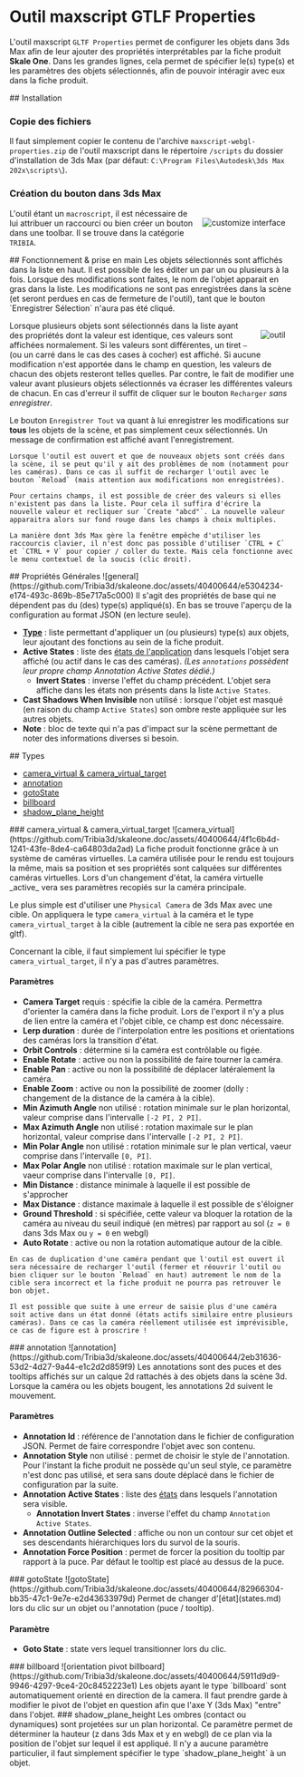 # Outil maxscript GTLF Properties

<style>
  img {float:right;margin:1rem;}
  .inline img {}
  h1, h2, h3 /*, h4, h5, h6 */ { clear:both;}
</style>

L'outil maxscript `GLTF Properties` permet de configurer les objets dans 3ds Max afin de leur ajouter des propriétés interprétables par la fiche produit **Skale One**.
Dans les grandes lignes, cela permet de spécifier le(s) type(s) et les paramètres des objets sélectionnés, afin de pouvoir intéragir avec eux dans la fiche produit.

<span class="space"/>
## Installation

### Copie des fichiers
Il faut simplement copier le contenu de l'archive `maxscript-webgl-properties.zip` de l'outil maxscript dans le répertoire `/scripts` du dossier d'installation de 3ds Max (par défaut: `C:\Program Files\Autodesk\3ds Max 202x\scripts\`).

### Création du bouton dans 3ds Max
![customize interface](https://github.com/Tribia3d/skaleone.doc/assets/40400644/3f7cecb5-5bd4-4f4c-bd30-afd0daa58f39)
L'outil étant un `macroscript`, il est nécessaire de lui attribuer un raccourci ou bien créer un bouton dans une toolbar.
Il se trouve dans la catégorie `TRIBIA`.

<span class="space"/>
## Fonctionnement & prise en main
Les objets sélectionnés sont affichés dans la liste en haut. Il est possible de les éditer un par un ou plusieurs à la fois.
Lorsque des modifications sont faites, le nom de l'objet apparait en gras dans la liste. Les modifications ne sont pas enregistrées dans la scène (et seront perdues en cas de fermeture de l'outil), tant que le bouton `Enregistrer Sélection` n'aura pas été cliqué.

![outil](https://github.com/Tribia3d/skaleone.doc/assets/40400644/ddb55d2c-e8ca-4945-ae3d-c6fcd2f3327f)
Lorsque plusieurs objets sont sélectionnés dans la liste ayant des propriétés dont la valeur est identique, ces valeurs sont affichées normalement. Si les valeurs sont différentes, un tiret `—` (ou un carré dans le cas des cases à cocher) est affiché. Si aucune modification n'est apportée dans le champ en question, les valeurs de chacun des objets resteront telles quelles. Par contre, le fait de modifier une valeur avant plusieurs objets sélectionnés va écraser les différentes valeurs de chacun. En cas d'erreur il suffit de cliquer sur le bouton `Recharger` _sans enregistrer_.

Le bouton `Enregistrer Tout` va quant à lui enregistrer les modifications sur **tous** les objets de la scène, et pas simplement ceux sélectionnés. Un message de confirmation est affiché avant l'enregistrement.

```note
Lorsque l'outil est ouvert et que de nouveaux objets sont créés dans la scène, il se peut qu'il y ait des problèmes de nom (notamment pour les caméras). Dans ce cas il suffit de recharger l'outil avec le bouton `Reload` (mais attention aux modifications non enregistrées).
```

```note
Pour certains champs, il est possible de créer des valeurs si elles n'existent pas dans la liste. Pour cela il suffira d'écrire la nouvelle valeur et recliquer sur `Create "abcd"`. La nouvelle valeur apparaitra alors sur fond rouge dans les champs à choix multiples.
```

```note
La manière dont 3ds Max gère la fenêtre empêche d'utiliser les raccourcis clavier, il n'est donc pas possible d'utiliser `CTRL + C` et `CTRL + V` pour copier / coller du texte. Mais cela fonctionne avec le menu contextuel de la soucis (clic droit).
```


<span class="space"/>
## Propriétés Générales
![general](https://github.com/Tribia3d/skaleone.doc/assets/40400644/e5304234-e174-493c-869b-85e717a5c000)
Il s'agit des propriétés de base qui ne dépendent pas du (des) type(s) appliqué(s). En bas se trouve l'aperçu de la configuration au format JSON (en lecture seule).

- [**Type**](#types) : liste permettant d'appliquer un (ou plusieurs) type(s) aux objets, leur ajoutant des fonctions au sein de la fiche produit.
- **Active States** : liste des [états de l'application](states.md) dans lesquels l'objet sera affiché (ou actif dans le cas des caméras). _(Les `annotations` possèdent leur propre champ Annotation Active States dédié.)_
  - **Invert States** : inverse l'effet du champ précédent. L'objet sera affiche dans les états non présents dans la liste `Active States`.
- **Cast Shadows When Invisible** <span class="badge">non utilisé</span> : lorsque l'objet est masqué (en raison du champ `Active States`) son ombre reste appliquée sur les autres objets.
- **Note** : bloc de texte qui n'a pas d'impact sur la scène permettant de noter des informations diverses si besoin.


<span class="space"/>
## Types

- [camera_virtual & camera_virtual_target](#camera_virtual--camera_virtual_target)
- [annotation](#annotation)
- [gotoState](#gotostate)
- [billboard](#billboard)
- [shadow_plane_height](#shadow_plane_height)

<span class="space"/>
### camera_virtual & camera_virtual_target
![camera_virtual](https://github.com/Tribia3d/skaleone.doc/assets/40400644/4f1c6b4d-1241-43fe-8de4-ca64803da2ad)
La fiche produit fonctionne grâce à un système de caméras virtuelles. La caméra utilisée pour le rendu est toujours la même, mais sa position et ses propriétés sont calquées sur différentes caméras virtuelles. Lors d'un changement d'état, la caméra virtuelle _active_ vera ses paramètres recopiés sur la caméra principale.

Le plus simple est d'utiliser une `Physical Camera` de 3ds Max avec une cible. On appliquera le type `camera_virtual` à la caméra et le type `camera_virtual_target` à la cible (autrement la cible ne sera pas exportée en gltf).

Concernant la cible, il faut simplement lui spécifier le type `camera_virtual_target`, il n'y a pas d'autres paramètres.

#### Paramètres
- **Camera Target** <span class="badge">requis</span> : spécifie la cible de la caméra. Permettra d'orienter la caméra dans la fiche produit. Lors de l'export il n'y a plus de lien entre la caméra et l'objet cible, ce champ est donc nécessaire.
- **Lerp duration** : durée de l'interpolation entre les positions et orientations des caméras lors la transition d'état.
- **Orbit Controls** : détermine si la caméra est contrôlable ou figée.
- **Enable Rotate** : active ou non la possibilité de faire tourner la caméra.
- **Enable Pan** : active ou non la possibilité de déplacer latéralement la caméra.
- **Enable Zoom** : active ou non la possibilité de zoomer (dolly : changement de la distance de la caméra à la cible).
- **Min Azimuth Angle** <span class="badge">non utilisé</span> : rotation minimale sur le plan horizontal, valeur comprise dans l'intervalle `[-2 PI, 2 PI]`.
- **Max Azimuth Angle** <span class="badge">non utilisé</span> : rotation maximale sur le plan horizontal, valeur comprise dans l'intervalle `[-2 PI, 2 PI]`.
- **Min Polar Angle** <span class="badge">non utilisé</span> : rotation minimale sur le plan vertical, vaeur comprise dans l'intervalle `[0, PI]`.
- **Max Polar Angle** <span class="badge">non utilisé</span> : rotation maximale sur le plan vertical, vaeur comprise dans l'intervalle `[0, PI]`.
- **Min Distance** : distance minimale à laquelle il est possible de s'approcher
- **Max Distance** : distance maximale à laquelle il est possible de s'éloigner
- **Ground Threshold** : si spécifiée, cette valeur va bloquer la rotation de la caméra au niveau du seuil indiqué (en mètres) par rapport au sol (`z = 0` dans 3ds Max ou `y = 0` en webgl)
- **Auto Rotate** : active ou non la rotation automatique autour de la cible.

```warning
En cas de duplication d'une caméra pendant que l'outil est ouvert il sera nécessaire de recharger l'outil (fermer et réouvrir l'outil ou bien cliquer sur le bouton `Reload` en haut) autrement le nom de la cible sera incorrect et la fiche produit ne pourra pas retrouver le bon objet.
```

```warning
Il est possible que suite à une erreur de saisie plus d'une caméra soit active dans un état donné (états actifs similaire entre plusieurs caméras). Dans ce cas la caméra réellement utilisée est imprévisible, ce cas de figure est à proscrire !
```

<span class="space"/>
### annotation
![annotation](https://github.com/Tribia3d/skaleone.doc/assets/40400644/2eb31636-53d2-4d27-9a44-e1c2d2d859f9)
Les annotations sont des puces et des tooltips affichés sur un calque 2d rattachés à des objets dans la scène 3d. Lorsque la caméra ou les objets bougent, les annotations 2d suivent le mouvement.

#### Paramètres
- **Annotation Id** : référence de l'annotation dans le fichier de configuration JSON. Permet de faire correspondre l'objet avec son contenu.
- **Annotation Style** <span class="badge">non utilisé</span> : permet de choisir le style de l'annotation. Pour l'instant la fiche produit ne possède qu'un seul style, ce paramètre n'est donc pas utilisé, et sera sans doute déplacé dans le fichier de configuration par la suite.
- **Annotation Active States** : liste des [états](states.md) dans lesquels l'annotation sera visible.
  - **Annotation Invert States** : inverse l'effet du champ `Annotation Active States`.
- **Annotation Outline Selected** : affiche ou non un contour sur cet objet et ses descendants hiérarchiques lors du survol de la souris.
- **Annotation Force Position** : permet de forcer la position du tooltip par rapport à la puce. Par défaut le tooltip est placé au dessus de la puce.

<span class="space"/>
### gotoState
![gotoState](https://github.com/Tribia3d/skaleone.doc/assets/40400644/82966304-bb35-47c1-9e7e-e2d43633979d)
Permet de changer d'[état](states.md) lors du clic sur un objet ou l'annotation (puce / tooltip).

#### Paramètre
- **Goto State** : state vers lequel transitionner lors du clic.

<span class="space"/>
### billboard
![orientation pivot billboard](https://github.com/Tribia3d/skaleone.doc/assets/40400644/5911d9d9-9946-4297-9ce4-20c8452223e1)
Les objets ayant le type `billboard` sont automatiquement orienté en direction de la camera.
Il faut prendre garde à modifier le pivot de l'objet en question afin que l'axe Y (3ds Max) "entre" dans l'objet.

<span class="space"/>
### shadow_plane_height
Les ombres (contact ou dynamiques) sont projetées sur un plan horizontal. Ce paramètre permet de déterminer la hauteur (z dans 3ds Max et y en webgl) de ce plan via la position de l'objet sur lequel il est appliqué.
Il n'y a aucune paramètre particulier, il faut simplement spécifier le type `shadow_plane_height` à un objet.
